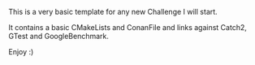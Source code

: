 This is a very basic template for any new Challenge I will start.

It contains a basic CMakeLists and ConanFile and links against Catch2, GTest and GoogleBenchmark.

Enjoy :)